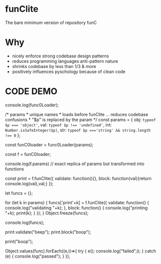 # funClite
The bare minimum version of repository funC

# Why

* nicely enforce strong codebase design patterns
* reduces programming languages anti-pattern nature
* shrinks codebase by less than 1/3 & more
* positively influences pyschology because of clean code

# CODE DEMO

console.log(func0Loader);

/* params
    * unique names
    * loads before funClite ... reduces codebase confusions
    * "$p" is replaced by the param
*/
const params = {
    obj: `typeof $p === 'object'`,
    val: `typeof $p !== 'undefined'`,
    int: `Number.isSafeInteger($p)`,
    str: `typeof $p ==='string' && string.length !== 0`
};

const funC0loader = func0Loader(params);

const f = funC0loader;

console.log(f.params) // exact replica of params but transformed into functions

const print = f.funClite({
    validate: function(){},
    block:    function(val){return console.log(val),val;}
});

let funcs = {};

for (let k in params) {
    funcs['print'+k] = f.funClite({
        validate: function() { console.log("validating "+k); },
        block:    function() { console.log("printing "+k); print(k); }
    });
}
Object.freeze(funcs);

console.log(funcs);

print.validate("beep");
print.block("boop");

print("boop");


Object.values(func).forEach((e,i)=>{
    try {
        e();
        console.log("failed",i);
    } catch (e) {
        console.log("passed");
    }
}); 






